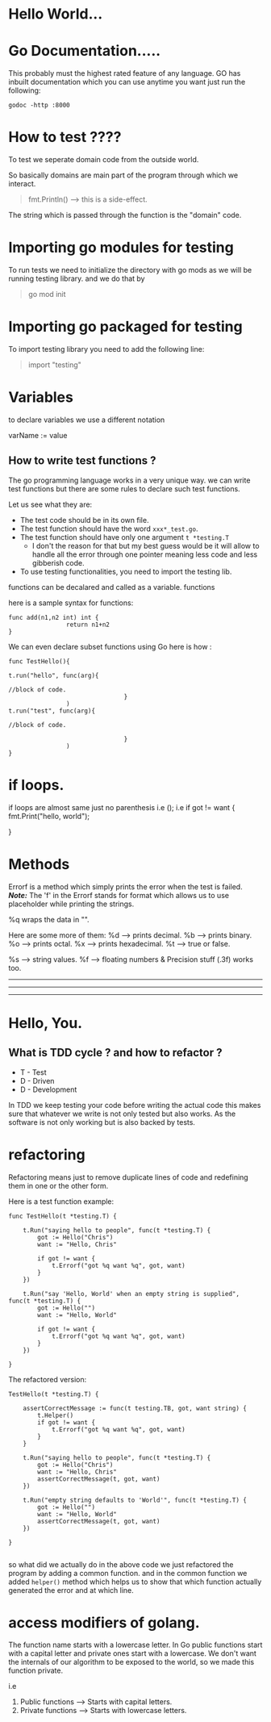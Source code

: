 # Hello World...
# Go Documentation.....

This probably must the highest rated feature of any language. GO has inbuilt documentation which you can use anytime you want just run the following: 

`godoc -http :8000`

# How to test ????

To test we seperate domain code from the outside world. 

So basically domains are main part of the program through which we interact.

> fmt.Println() --> this is a side-effect. 

The string which is passed through the function is the "domain" code.

# Importing go modules for testing

To run tests we need to initialize the directory with go mods as we will be running testing library. and we do that by 

> go mod init <name>  

# Importing go packaged for testing

To import testing library you need to add the following line: 

> import "testing"

# Variables 

to declare variables we use a different notation 

varName := value

## How to write test functions ? 

The go programming language works in a very unique way. we can write test functions but there are some rules to declare such test functions. 

Let us see what they are: 
* The test code should be in its own file. 
* The test function should have the word `xxx*_test.go`. 
* The test function should have only one argument `t *testing.T`
	* I don't the reason for that but my best guess would be it will allow to handle all the error through one pointer meaning less code and less gibberish code. 
* To use testing functionalities, you need to import the testing lib.

functions can be decalared and called as a variable. functions 

here is a sample syntax for functions: 

```
func add(n1,n2 int) int {
				return n1+n2
}
```

We can even declare subset functions using Go here is how : 

```
func TestHello(){

t.run("hello", func(arg){

//block of code.
								}
				)
t.run("test", func(arg){

//block of code.

								}
				)
}

```


# if loops. 

if loops are almost same just no parenthesis i.e ();
i.e if got != want {
fmt.Print("hello, world");

}


# Methods
Errorf is a method which simply prints the error when the test is failed. 
***Note:*** The 'f' in the Errorf stands for format which allows us to use placeholder while printing the strings. 

%q wraps the data in "". 

Here are some more of them: 
%d --> prints decimal. 
%b --> prints binary. 
%o --> prints octal. 
%x --> prints hexadecimal. 
%t --> true or false. 

%s --> string values. 
%f --> floating numbers & Precision stuff (.3f) works too. 


---
---
---

# Hello, You. 

## What is TDD cycle ? and how to refactor ? 

* T - Test
* D - Driven 
* D - Development 

In TDD we keep testing your code before writing the actual code this makes sure that whatever we write is not only tested but also works. As the software is not only working but is also backed by tests. 

# refactoring 

Refactoring means just to remove duplicate lines of code and redefining them in one or the other form. 

Here is a test function example: 

``` 
func TestHello(t *testing.T) {

    t.Run("saying hello to people", func(t *testing.T) {
        got := Hello("Chris")
        want := "Hello, Chris"

        if got != want {
            t.Errorf("got %q want %q", got, want)
        }
    })

    t.Run("say 'Hello, World' when an empty string is supplied", func(t *testing.T) {
        got := Hello("")
        want := "Hello, World"

        if got != want {
            t.Errorf("got %q want %q", got, want)
        }
    })

}

```

The refactored version: 

```
TestHello(t *testing.T) {

    assertCorrectMessage := func(t testing.TB, got, want string) {
        t.Helper()
        if got != want {
            t.Errorf("got %q want %q", got, want)
        }
    }

    t.Run("saying hello to people", func(t *testing.T) {
        got := Hello("Chris")
        want := "Hello, Chris"
        assertCorrectMessage(t, got, want)
    })

    t.Run("empty string defaults to 'World'", func(t *testing.T) {
        got := Hello("")
        want := "Hello, World"
        assertCorrectMessage(t, got, want)
    })

}


```

so what did we actually do in the above code we just refactored the program by adding a common function. and in the common function we added `helper()` method which helps us to show that which function actually generated the error and at which line. 


# access modifiers of golang. 
The function name starts with a lowercase letter. In Go public functions start with a capital letter and private ones start with a lowercase. We don't want the internals of our algorithm to be exposed to the world, so we made this function private.

i.e
1. Public functions --> Starts with capital letters.
1. Private functions --> Starts with lowercase letters.



